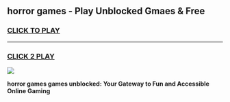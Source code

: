 
## horror games - Play Unblocked Gmaes & Free
<h3>
<a href="https://news.freeplayer.one?title=horror_games&ref=16F">CLICK TO PLAY</a></h3>
<hr>

<h3>
<a href="https://news.freeplayer.one?title=horror_games&ref=16F">CLICK 2 PLAY</a>
  
</h3>

<a href="https://news.freeplayer.one?title=horror_games&ref=16F/"><img src="https://clearcache.store/games.png"></a>


**horror games games unblocked: Your Gateway to Fun and Accessible Online Gaming**
